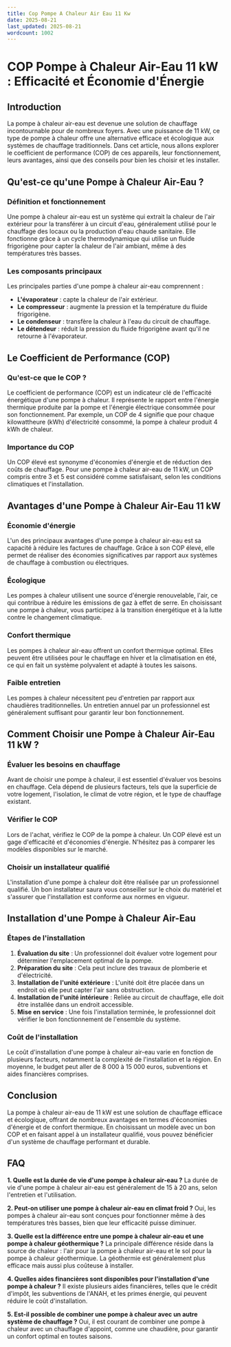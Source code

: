 ```yaml
---
title: Cop Pompe A Chaleur Air Eau 11 Kw
date: 2025-08-21
last_updated: 2025-08-21
wordcount: 1002
---
```


# COP Pompe à Chaleur Air-Eau 11 kW : Efficacité et Économie d'Énergie

## Introduction

La pompe à chaleur air-eau est devenue une solution de chauffage incontournable pour de nombreux foyers. Avec une puissance de 11 kW, ce type de pompe à chaleur offre une alternative efficace et écologique aux systèmes de chauffage traditionnels. Dans cet article, nous allons explorer le coefficient de performance (COP) de ces appareils, leur fonctionnement, leurs avantages, ainsi que des conseils pour bien les choisir et les installer.

## Qu'est-ce qu'une Pompe à Chaleur Air-Eau ?

### Définition et fonctionnement

Une pompe à chaleur air-eau est un système qui extrait la chaleur de l'air extérieur pour la transférer à un circuit d'eau, généralement utilisé pour le chauffage des locaux ou la production d'eau chaude sanitaire. Elle fonctionne grâce à un cycle thermodynamique qui utilise un fluide frigorigène pour capter la chaleur de l'air ambiant, même à des températures très basses.

### Les composants principaux

Les principales parties d'une pompe à chaleur air-eau comprennent :

- **L'évaporateur** : capte la chaleur de l'air extérieur.
- **Le compresseur** : augmente la pression et la température du fluide frigorigène.
- **Le condenseur** : transfère la chaleur à l'eau du circuit de chauffage.
- **Le détendeur** : réduit la pression du fluide frigorigène avant qu'il ne retourne à l'évaporateur.

## Le Coefficient de Performance (COP)

### Qu'est-ce que le COP ?

Le coefficient de performance (COP) est un indicateur clé de l'efficacité énergétique d'une pompe à chaleur. Il représente le rapport entre l'énergie thermique produite par la pompe et l'énergie électrique consommée pour son fonctionnement. Par exemple, un COP de 4 signifie que pour chaque kilowattheure (kWh) d'électricité consommé, la pompe à chaleur produit 4 kWh de chaleur.

### Importance du COP

Un COP élevé est synonyme d'économies d'énergie et de réduction des coûts de chauffage. Pour une pompe à chaleur air-eau de 11 kW, un COP compris entre 3 et 5 est considéré comme satisfaisant, selon les conditions climatiques et l'installation.

## Avantages d'une Pompe à Chaleur Air-Eau 11 kW

### Économie d'énergie

L'un des principaux avantages d'une pompe à chaleur air-eau est sa capacité à réduire les factures de chauffage. Grâce à son COP élevé, elle permet de réaliser des économies significatives par rapport aux systèmes de chauffage à combustion ou électriques.

### Écologique

Les pompes à chaleur utilisent une source d'énergie renouvelable, l'air, ce qui contribue à réduire les émissions de gaz à effet de serre. En choisissant une pompe à chaleur, vous participez à la transition énergétique et à la lutte contre le changement climatique.

### Confort thermique

Les pompes à chaleur air-eau offrent un confort thermique optimal. Elles peuvent être utilisées pour le chauffage en hiver et la climatisation en été, ce qui en fait un système polyvalent et adapté à toutes les saisons.

### Faible entretien

Les pompes à chaleur nécessitent peu d'entretien par rapport aux chaudières traditionnelles. Un entretien annuel par un professionnel est généralement suffisant pour garantir leur bon fonctionnement.

## Comment Choisir une Pompe à Chaleur Air-Eau 11 kW ?

### Évaluer les besoins en chauffage

Avant de choisir une pompe à chaleur, il est essentiel d'évaluer vos besoins en chauffage. Cela dépend de plusieurs facteurs, tels que la superficie de votre logement, l'isolation, le climat de votre région, et le type de chauffage existant.

### Vérifier le COP

Lors de l'achat, vérifiez le COP de la pompe à chaleur. Un COP élevé est un gage d'efficacité et d'économies d'énergie. N'hésitez pas à comparer les modèles disponibles sur le marché.

### Choisir un installateur qualifié

L'installation d'une pompe à chaleur doit être réalisée par un professionnel qualifié. Un bon installateur saura vous conseiller sur le choix du matériel et s'assurer que l'installation est conforme aux normes en vigueur.

## Installation d'une Pompe à Chaleur Air-Eau

### Étapes de l'installation

1. **Évaluation du site** : Un professionnel doit évaluer votre logement pour déterminer l'emplacement optimal de la pompe.
2. **Préparation du site** : Cela peut inclure des travaux de plomberie et d'électricité.
3. **Installation de l'unité extérieure** : L'unité doit être placée dans un endroit où elle peut capter l'air sans obstruction.
4. **Installation de l'unité intérieure** : Reliée au circuit de chauffage, elle doit être installée dans un endroit accessible.
5. **Mise en service** : Une fois l'installation terminée, le professionnel doit vérifier le bon fonctionnement de l'ensemble du système.

### Coût de l'installation

Le coût d'installation d'une pompe à chaleur air-eau varie en fonction de plusieurs facteurs, notamment la complexité de l'installation et la région. En moyenne, le budget peut aller de 8 000 à 15 000 euros, subventions et aides financières comprises.

## Conclusion

La pompe à chaleur air-eau de 11 kW est une solution de chauffage efficace et écologique, offrant de nombreux avantages en termes d'économies d'énergie et de confort thermique. En choisissant un modèle avec un bon COP et en faisant appel à un installateur qualifié, vous pouvez bénéficier d'un système de chauffage performant et durable.

## FAQ

**1. Quelle est la durée de vie d'une pompe à chaleur air-eau ?**
La durée de vie d'une pompe à chaleur air-eau est généralement de 15 à 20 ans, selon l'entretien et l'utilisation.

**2. Peut-on utiliser une pompe à chaleur air-eau en climat froid ?**
Oui, les pompes à chaleur air-eau sont conçues pour fonctionner même à des températures très basses, bien que leur efficacité puisse diminuer.

**3. Quelle est la différence entre une pompe à chaleur air-eau et une pompe à chaleur géothermique ?**
La principale différence réside dans la source de chaleur : l'air pour la pompe à chaleur air-eau et le sol pour la pompe à chaleur géothermique. La géothermie est généralement plus efficace mais aussi plus coûteuse à installer.

**4. Quelles aides financières sont disponibles pour l'installation d'une pompe à chaleur ?**
Il existe plusieurs aides financières, telles que le crédit d'impôt, les subventions de l'ANAH, et les primes énergie, qui peuvent réduire le coût d'installation.

**5. Est-il possible de combiner une pompe à chaleur avec un autre système de chauffage ?**
Oui, il est courant de combiner une pompe à chaleur avec un chauffage d'appoint, comme une chaudière, pour garantir un confort optimal en toutes saisons.